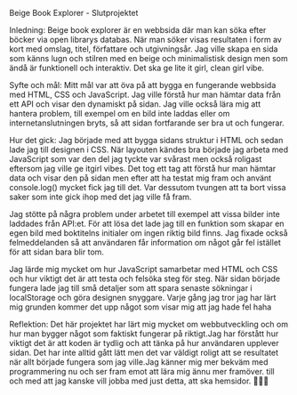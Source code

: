 Beige Book Explorer - Slutprojektet 

Inledning:
Beige book explorer är en webbsida där man kan söka efter böcker via open librarys databas.
När man söker visas resultaten i form av kort med omslag, titel, författare och utgivningsår.
Jag ville skapa en sida som känns lugn och stilren med en beige och minimalistisk design men som ändå är funktionell och interaktiv. Det ska ge lite it girl, clean girl vibe. 

Syfte och mål:
Mitt mål var att öva på att bygga en fungerande webbsida med HTML, CSS och JavaScript. Jag ville förstå hur man hämtar data från ett API och visar den dynamiskt på sidan. Jag ville också lära mig att hantera problem, till exempel om en bild inte laddas eller om internetanslutningen bryts, så att sidan fortfarande ser bra ut och fungerar.

Hur det gick:
Jag började med att bygga sidans struktur i HTML och sedan lade jag till designen i CSS. När layouten kändes bra började jag arbeta med JavaScript som var den del jag tyckte var svårast men också roligast eftersom jag ville ge itgirl vibes. Det tog ett tag att förstå hur man hämtar data och visar den på sidan men efter att ha testat mig fram och använt console.log() mycket fick jag till det. Var dessutom tvungen att ta bort vissa saker som inte gick ihop med det jag ville få fram.

Jag stötte på några problem under arbetet till exempel att vissa bilder inte laddades från API:et. För att lösa det lade jag till en funktion som skapar en egen bild med boktitelns initialer om ingen riktig bild finns. Jag fixade också felmeddelanden så att användaren får information om något går fel istället för att sidan bara blir tom.

Jag lärde mig mycket om hur JavaScript samarbetar med HTML och CSS och hur viktigt det är att testa och felsöka steg för steg. När sidan började fungera lade jag till små detaljer som att spara senaste sökningar i localStorage och göra designen snyggare. Varje gång jag tror jag har lärt mig grunden kommer det upp något som visar mig att jag hade fel haha

Reflektion:
Det här projektet har lärt mig mycket om webbutveckling och om hur man bygger något som faktiskt fungerar på riktigt.Jag har förstått hur viktigt det är att koden är tydlig och att tänka på hur användaren upplever sidan.
Det har inte alltid gått lätt men det var väldigt roligt att se resultatet när allt började fungera som jag ville.Jag känner mig mer bekväm med programmering nu och ser fram emot att lära mig ännu mer framöver. till och med att jag kanske vill jobba med just detta, att ska hemsidor. 💃🏻🎉